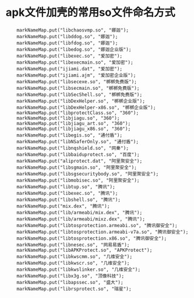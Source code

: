 # apk文件加壳的常用so文件命名方式

        markNameMap.put("libchaosvmp.so", "娜迦");
        markNameMap.put("libddog.so", "娜迦");
        markNameMap.put("libfdog.so", "娜迦");
        markNameMap.put("libedog.so", "娜迦企业版");
        markNameMap.put("libexec.so", "爱加密");
        markNameMap.put("libexecmain.so", "爱加密");
        markNameMap.put("ijiami.dat", "爱加密");
        markNameMap.put("ijiami.ajm", "爱加密企业版");
        markNameMap.put("libsecexe.so", "梆梆免费版");
        markNameMap.put("libsecmain.so", "梆梆免费版");
        markNameMap.put("libSecShell.so", "梆梆免费版");
        markNameMap.put("libDexHelper.so", "梆梆企业版");
        markNameMap.put("libDexHelper-x86.so", "梆梆企业版");
        markNameMap.put("libprotectClass.so", "360");
        markNameMap.put("libjiagu.so", "360");
        markNameMap.put("libjiagu_art.so", "360");
        markNameMap.put("libjiagu_x86.so", "360");
        markNameMap.put("libegis.so", "通付盾");
        markNameMap.put("libNSaferOnly.so", "通付盾");
        markNameMap.put("libnqshield.so", "网秦");
        markNameMap.put("libbaiduprotect.so", "百度");
        markNameMap.put("aliprotect.dat", "阿里聚安全");
        markNameMap.put("libsgmain.so", "阿里聚安全");
        markNameMap.put("libsgsecuritybody.so", "阿里聚安全");
        markNameMap.put("libmobisec.so", "阿里聚安全");
        markNameMap.put("libtup.so", "腾讯");
        markNameMap.put("libexec.so", "腾讯");
        markNameMap.put("libshell.so", "腾讯");
        markNameMap.put("mix.dex", "腾讯");
        markNameMap.put("lib/armeabi/mix.dex", "腾讯");
        markNameMap.put("lib/armeabi/mixz.dex", "腾讯");
        markNameMap.put("libtosprotection.armeabi.so", "腾讯御安全");
        markNameMap.put("libtosprotection.armeabi-v7a.so", "腾讯御安全");
        markNameMap.put("libtosprotection.x86.so", "腾讯御安全");
        markNameMap.put("libnesec.so", "网易易盾");
        markNameMap.put("libAPKProtect.so", "APKProtect");
        markNameMap.put("libkwscmm.so", "几维安全");
        markNameMap.put("libkwscr.so", "几维安全");
        markNameMap.put("libkwslinker.so", "几维安全");
        markNameMap.put("libx3g.so", "顶像科技");
        markNameMap.put("libapssec.so", "盛大");
        markNameMap.put("librsprotect.so", "瑞星");